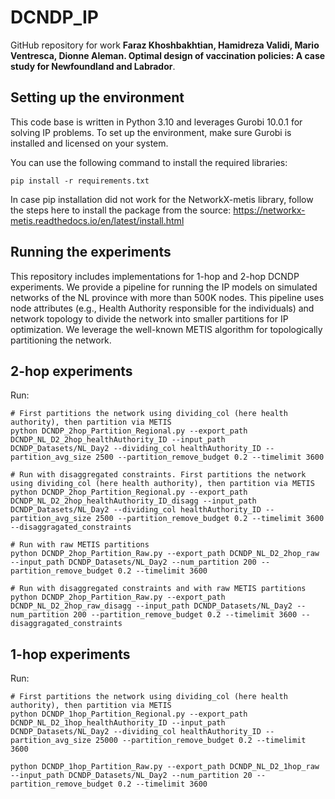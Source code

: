# DCNDP_IP
GitHub repository for work **Faraz Khoshbakhtian, Hamidreza Validi, Mario Ventresca, Dionne
Aleman. Optimal design of vaccination policies: A case study for Newfoundland and Labrador**.

## Setting up the environment

This code base is written in Python 3.10 and leverages Gurobi 10.0.1 for solving IP problems. 
To set up the environment, make sure Gurobi is installed and licensed on your system. 

You can use the following command to install the required libraries:

```
pip install -r requirements.txt
```

In case pip installation did not work for the NetworkX-metis library, follow the steps here to install the package from the source: https://networkx-metis.readthedocs.io/en/latest/install.html 


## Running the experiments

This repository includes implementations for 1-hop and 2-hop DCNDP experiments. We provide a pipeline for running the IP models on simulated networks of the NL province with more than 500K nodes. This pipeline uses node attributes (e.g., Health Authority responsible for the individuals) and network topology to divide the network into smaller partitions for IP optimization. We leverage the well-known METIS algorithm for topologically partitioning the network.


## 2-hop experiments

Run: 

```
# First partitions the network using dividing_col (here health authority), then partition via METIS 
python DCNDP_2hop_Partition_Regional.py --export_path DCNDP_NL_D2_2hop_healthAuthority_ID --input_path DCNDP_Datasets/NL_Day2 --dividing_col healthAuthority_ID --partition_avg_size 2500 --partition_remove_budget 0.2 --timelimit 3600

# Run with disaggregated constraints. First partitions the network using dividing_col (here health authority), then partition via METIS
python DCNDP_2hop_Partition_Regional.py --export_path DCNDP_NL_D2_2hop_healthAuthority_ID_disagg --input_path DCNDP_Datasets/NL_Day2 --dividing_col healthAuthority_ID --partition_avg_size 2500 --partition_remove_budget 0.2 --timelimit 3600 --disaggragated_constraints 
```

```
# Run with raw METIS partitions
python DCNDP_2hop_Partition_Raw.py --export_path DCNDP_NL_D2_2hop_raw --input_path DCNDP_Datasets/NL_Day2 --num_partition 200 --partition_remove_budget 0.2 --timelimit 3600

# Run with disaggregated constraints and with raw METIS partitions
python DCNDP_2hop_Partition_Raw.py --export_path DCNDP_NL_D2_2hop_raw_disagg --input_path DCNDP_Datasets/NL_Day2 --num_partition 200 --partition_remove_budget 0.2 --timelimit 3600 --disaggragated_constraints

```


## 1-hop experiments

Run:

```
# First partitions the network using dividing_col (here health authority), then partition via METIS
python DCNDP_1hop_Partition_Regional.py --export_path DCNDP_NL_D2_1hop_healthAuthority_ID --input_path DCNDP_Datasets/NL_Day2 --dividing_col healthAuthority_ID --partition_avg_size 25000 --partition_remove_budget 0.2 --timelimit 3600 
```

```
python DCNDP_1hop_Partition_Raw.py --export_path DCNDP_NL_D2_1hop_raw --input_path DCNDP_Datasets/NL_Day2 --num_partition 20 --partition_remove_budget 0.2 --timelimit 3600
```
